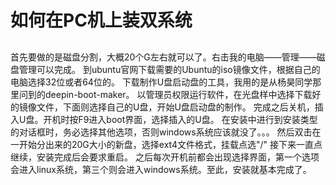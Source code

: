 # 如何在PC机上装双系统





## 

 首先要做的是磁盘分割，大概20个G左右就可以了。右击我的电脑——管理——磁盘管理可以完成。
 到ubuntu官网下载需要的Ubuntu的iso镜像文件，根据自己的电脑选择32位或者64位的。
 下载制作U盘启动盘的工具，我用的是从杨昊同学那里问到的deepin-boot-maker。
 以管理员权限运行软件，在光盘样中选择下载好的镜像文件，下面则选择自己的U盘，开始U盘启动盘的制作。
 完成之后关机，插入U盘。开机时按F9进入boot界面，选择插入的U盘。
 在安装中进行到安装类型的对话框时，务必选择其他选项，否则windows系统应该就没了。。。
 然后双击在一开始分出来的20G大小的新盘，选择ext4文件格式，挂载点选"/"
 接下来一直点继续，安装完成后会要求重启。
 之后每次开机前都会出现选择界面，第一个选项会进入linux系统，第三个则会进入windows系统。至此，安装就基本完成了。
 

    

    






